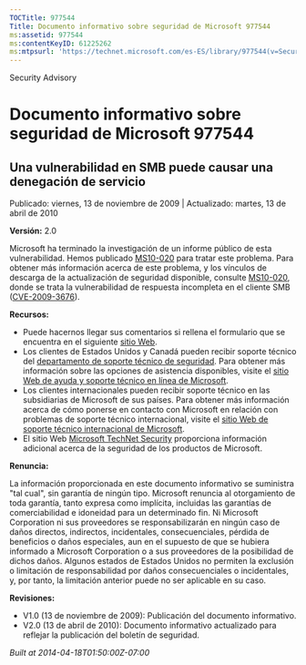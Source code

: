 ```yaml
---
TOCTitle: 977544
Title: Documento informativo sobre seguridad de Microsoft 977544
ms:assetid: 977544
ms:contentKeyID: 61225262
ms:mtpsurl: 'https://technet.microsoft.com/es-ES/library/977544(v=Security.10)'
---
```


Security Advisory

Documento informativo sobre seguridad de Microsoft 977544
=========================================================

Una vulnerabilidad en SMB puede causar una denegación de servicio
-----------------------------------------------------------------

Publicado: viernes, 13 de noviembre de 2009 | Actualizado: martes, 13 de abril de 2010

**Versión:** 2.0

Microsoft ha terminado la investigación de un informe público de esta vulnerabilidad. Hemos publicado [MS10-020](http://technet.microsoft.com/security/bulletin/ms10-020) para tratar este problema. Para obtener más información acerca de este problema, y los vínculos de descarga de la actualización de seguridad disponible, consulte [MS10-020](http://technet.microsoft.com/security/bulletin/ms10-020), donde se trata la vulnerabilidad de respuesta incompleta en el cliente SMB ([CVE-2009-3676](http://www.cve.mitre.org/cgi-bin/cvename.cgi?name=cve-2009-3676)).

**Recursos:**

-   Puede hacernos llegar sus comentarios si rellena el formulario que se encuentra en el siguiente [sitio Web](https://support.microsoft.com/common/survey.aspx?scid=sw;en;1257&amp;showpage=1&amp;ws=technet&amp;sd=tech).
-   Los clientes de Estados Unidos y Canadá pueden recibir soporte técnico del [departamento de soporte técnico de seguridad](http://www.microsoft.com/spain/protect/support/default.mspx). Para obtener más información sobre las opciones de asistencia disponibles, visite el [sitio Web de ayuda y soporte técnico en línea de Microsoft](http://support.microsoft.com/).
-   Los clientes internacionales pueden recibir soporte técnico en las subsidiarias de Microsoft de sus países. Para obtener más información acerca de cómo ponerse en contacto con Microsoft en relación con problemas de soporte técnico internacional, visite el [sitio Web de soporte técnico internacional de Microsoft](http://go.microsoft.com/fwlink/?linkid=21155).
-   El sitio Web [Microsoft TechNet Security](http://go.microsoft.com/fwlink/?linkid=21132) proporciona información adicional acerca de la seguridad de los productos de Microsoft.

**Renuncia:**

La información proporcionada en este documento informativo se suministra "tal cual", sin garantía de ningún tipo. Microsoft renuncia al otorgamiento de toda garantía, tanto expresa como implícita, incluidas las garantías de comerciabilidad e idoneidad para un determinado fin. Ni Microsoft Corporation ni sus proveedores se responsabilizarán en ningún caso de daños directos, indirectos, incidentales, consecuenciales, pérdida de beneficios o daños especiales, aun en el supuesto de que se hubiera informado a Microsoft Corporation o a sus proveedores de la posibilidad de dichos daños. Algunos estados de Estados Unidos no permiten la exclusión o limitación de responsabilidad por daños consecuenciales o incidentales, y, por tanto, la limitación anterior puede no ser aplicable en su caso.

**Revisiones:**

-   V1.0 (13 de noviembre de 2009): Publicación del documento informativo.
-   V2.0 (13 de abril de 2010): Documento informativo actualizado para reflejar la publicación del boletín de seguridad.

*Built at 2014-04-18T01:50:00Z-07:00*
